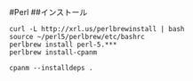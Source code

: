 #Perl
##インストール

    curl -L http://xrl.us/perlbrewinstall | bash
    source ~/perl5/perlbrew/etc/bashrc
    perlbrew install perl-5.***
    perlbrew install-cpanm
    
    cpanm --installdeps .
    
